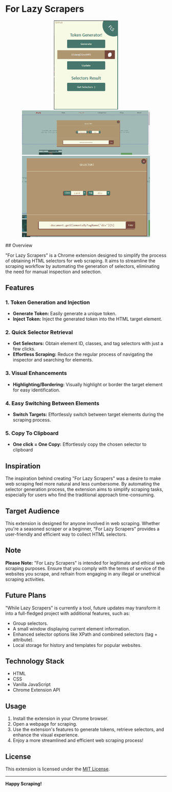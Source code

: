 # For Lazy Scrapers
<p align="center">
    <img src="./popup//img/others/pic1.png" alt="drawing" width="200"/>
    <img src="./popup//img/others/pic2.png" alt="drawing" width="400"/>
    <img src="./popup//img/others/pic3.png" alt="drawing" width="400"/>
</p>
## Overview

"For Lazy Scrapers" is a Chrome extension designed to simplify the process of obtaining HTML selectors for web scraping. It aims to streamline the scraping workflow by automating the generation of selectors, eliminating the need for manual inspection and selection.

## Features

### 1. Token Generation and Injection

- **Generate Token:** Easily generate a unique token.
- **Inject Token:** Inject the generated token into the HTML target element.

### 2. Quick Selector Retrieval

- **Get Selectors:** Obtain element ID, classes, and tag selectors with just a few clicks.
- **Effortless Scraping:** Reduce the regular process of navigating the inspector and searching for elements.

### 3. Visual Enhancements

- **Highlighting/Bordering:** Visually highlight or border the target element for easy identification.

### 4. Easy Switching Between Elements

- **Switch Targets:** Effortlessly switch between target elements during the scraping process.

### 5. Copy To Clipboard

- **One click = One Copy:** Effortlessly copy the chosen selector to clipboard
## Inspiration

The inspiration behind creating "For Lazy Scrapers" was a desire to make web scraping feel more natural and less cumbersome. By automating the selector generation process, the extension aims to simplify scraping tasks, especially for users who find the traditional approach time-consuming.

## Target Audience

This extension is designed for anyone involved in web scraping. Whether you're a seasoned scraper or a beginner, "For Lazy Scrapers" provides a user-friendly and efficient way to collect HTML selectors.

## Note

**Please Note:** "For Lazy Scrapers" is intended for legitimate and ethical web scraping purposes. Ensure that you comply with the terms of service of the websites you scrape, and refrain from engaging in any illegal or unethical scraping activities.


## Future Plans

"While Lazy Scrapers" is currently a tool, future updates may transform it into a full-fledged project with additional features, such as:

- Group selectors.
- A small window displaying current element information.
- Enhanced selector options like XPath and combined selectors (tag + attribute).
- Local storage for history and templates for popular websites.

## Technology Stack

- HTML
- CSS
- Vanilla JavaScript
- Chrome Extension API

## Usage

1. Install the extension in your Chrome browser.
2. Open a webpage for scraping.
3. Use the extension's features to generate tokens, retrieve selectors, and enhance the visual experience.
4. Enjoy a more streamlined and efficient web scraping process!

## License

This extension is licensed under the [MIT License](LICENSE).

---

**Happy Scraping!**
